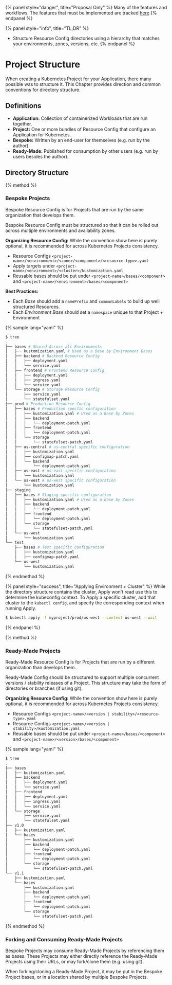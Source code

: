 {% panel style="danger", title="Proposal Only" %}
Many of the features and workflows.  The features that must be implemented
are tracked [here](https://github.com/kubernetes/kubectl/projects/7)
{% endpanel %}

{% panel style="info", title="TL;DR" %}
- Structure Resource Config directories using a hierarchy that matches your environments, zones, versions, etc.
{% endpanel %}

# Project Structure

When creating a Kubernetes Project for your Application, there many possible was to structure it.  This
Chapter provides direction and common conventions for directory structure.

## Definitions

- **Application:** Collection of containerized Workloads that are run together.
- **Project:** One or more bundles of Resource Config that configure an Application for Kubernetes.
- **Bespoke:** Written by an end-user for themselves (e.g. run by the author).
- **Ready-Made:** Published for consumption by other users (e.g. run by users besides the author).

## Directory Structure

{% method %}

### Bespoke Projects

Bespoke Resource Config is for Projects that are run by the same organization that develops them.

Bespoke Resource Config must be structured so that it can be rolled out across multiple environments and availability
zones.

**Organizing Resource Config:** While the convention show here is purely optional, it is recommended for
across Kubernetes Projects consistency.

- Resource Configs `<project-name>/<environment>/<zone>/<component>/<resource-type>.yaml`
- Apply targets under `<project-name>/<environment>/<cluster>/kustomization.yaml`
- Reusable bases should be put under `<project-name>/bases/<component>` and
  `<project-name>/<environment>/bases/<component>`

**Best Practices:**
 
- Each *Base* should add a `namePrefix` and `commonLabels` to build up well structured Resources.
- Each *Environment Base* should set a `namespace` unique to that Project + Environment 

{% sample lang="yaml" %}

```bash
$ tree
.
├── bases # Shared Across all Environments
│   ├── kustomization.yaml # Used as a Base by Environment Bases
│   ├── backend # Backend Resource Config
│   │   ├── deployment.yaml
│   │   └── service.yaml
│   ├── frontend # Frontend Resource Config
│   │   ├── deployment.yaml
│   │   ├── ingress.yaml
│   │   └── service.yaml
│   └── storage # Storage Resource Config
│       ├── service.yaml
│       └── statefulset.yaml
├── prod # Production Resource Config
│   ├── bases # Production specfic configuration
│   │   ├── kustomization.yaml # Used as a Base by Zones
│   │   ├── backend
│   │   │   └── deployment-patch.yaml
│   │   ├── frontend
│   │   │   └── deployment-patch.yaml
│   │   └── storage
│   │       └── statefulset-patch.yaml
│   ├── us-central # us-central specific configuration
│   │   ├── kustomization.yaml
│   │   ├── configmap-patch.yaml
│   │   └── backend
│   │       └── deployment-patch.yaml
│   ├── us-east # us-east specific configuration
│   │   └── kustomization.yaml 
│   └── us-west # us-west specific configuration
│       └── kustomization.yaml
├── staging
│   ├── bases # Staging specific configuration
│   │   ├── kustomization.yaml # Used as a Base by Zones
│   │   ├── backend
│   │   │   └── deployment-patch.yaml
│   │   ├── frontend
│   │   │   └── deployment-patch.yaml
│   │   └── storage
│   │       └── statefulset-patch.yaml
│   └── us-west
│       └── kustomization.yaml
└── test
    ├── bases # Test specific configuration
    │   ├── kustomization.yaml
    │   ├── configmap-patch.yaml
    └── us-west
        └── kustomization.yaml
```

{% endmethod %}

{% panel style="success", title="Applying Environment + Cluster" %}
While the directory structure contains the cluster, Apply won't read use this to determine the kubeconfig
context.  To Apply a specific cluster, add that cluster to the `kubectl config`, and
specify the corresponding context when running Apply.

```bash
$ kubectl apply -f myproject/prod/us-west --context us-west --wait
```

{% endpanel %}

{% method %}

### Ready-Made Projects

Ready-Made Resource Config is for Projects that are run by a different organization than develops them.

Ready-Made Config should be structured to support multiple concurrent versions / stability releases of a Project.
This structure may take the form of directories or branches (if using git).

**Organizing Resource Config:** While the convention show here is purely optional, it is recommended for
across Kubernetes Projects consistency.

- Resource Configs `<project-name>/<version | stability>/<resource-type>.yaml`
- Resource Configs `<project-name>/<version | stability>/kustomization.yaml`
- Reusable bases should be put under `<project-name>/bases/<component>` and
  `<project-name>/<version>/bases/<component>`

{% sample lang="yaml" %}

```bash
$ tree
.
├── bases
│   ├── kustomization.yaml
│   ├── backend
│   │   ├── deployment.yaml
│   │   └── service.yaml
│   ├── frontend
│   │   ├── deployment.yaml
│   │   ├── ingress.yaml
│   │   └── service.yaml
│   └── storage
│       ├── service.yaml
│       └── statefulset.yaml
├── v1.0
│   ├── kustomization.yaml
│   └── bases
│       ├── kustomization.yaml
│       ├── backend
│       │   └── deployment-patch.yaml
│       ├── frontend
│       │   └── deployment-patch.yaml
│       └── storage
│           └── statefulset-patch.yaml
└── v1.1
    ├── kustomization.yaml
    └── bases
        ├── kustomization.yaml
        ├── backend
        │   └── deployment-patch.yaml
        ├── frontend
        │   └── deployment-patch.yaml
        └── storage
            └── statefulset-patch.yaml
```

{% endmethod %}

### Forking and Consuming Ready-Made Projects

Bespoke Projects may consume Ready-Made Projects by referencing them as bases.  These Projects may either
directly reference the Ready-Made Projects using their URLs, or may fork/clone them (e.g. using git).

When forking/cloning a Ready-Made Project, it may be put in the Bespoke Project bases, or in a location
shared by multiple Bespoke Projects.